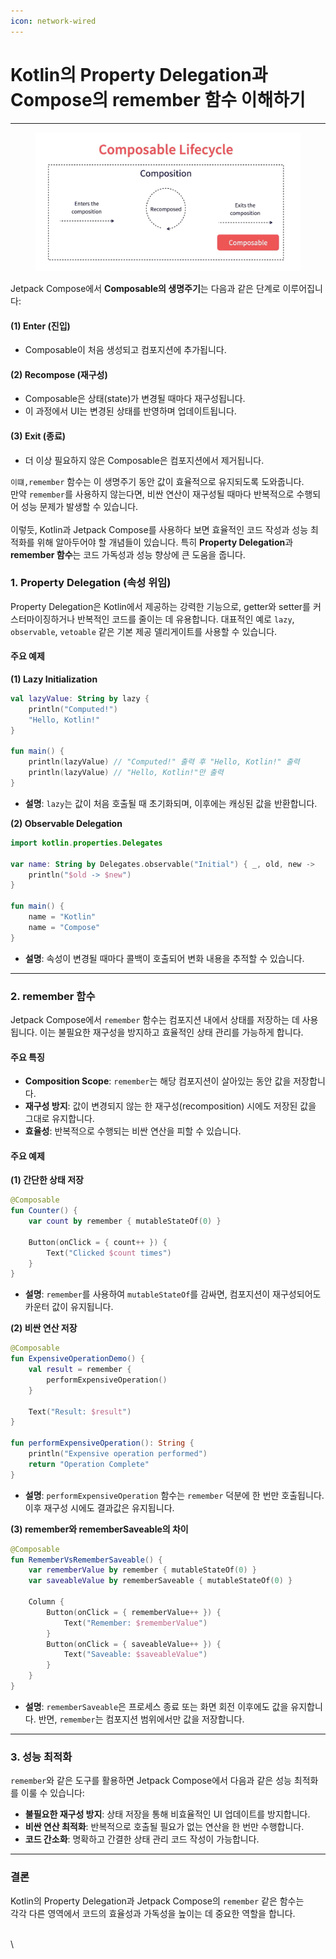 ```yaml
---
icon: network-wired
---
```


# Kotlin의 Property Delegation과 Compose의 remember 함수 이해하기

***

<figure><img src="../../.gitbook/assets/image (1).png" alt=""><figcaption></figcaption></figure>

Jetpack Compose에서 **Composable의 생명주기**는 다음과 같은 단계로 이루어집니다:

#### (1) Enter (진입)

* Composable이 처음 생성되고 컴포지션에 추가됩니다.

#### (2) Recompose (재구성)

* Composable은 상태(state)가 변경될 때마다 재구성됩니다.
* 이 과정에서 UI는 변경된 상태를 반영하며 업데이트됩니다.

#### (3) Exit (종료)

* 더 이상 필요하지 않은 Composable은 컴포지션에서 제거됩니다.

`이떄,remember` 함수는 이 생명주기 동안 값이 효율적으로 유지되도록 도와줍니다. \
만약 `remember`를 사용하지 않는다면, 비싼 연산이 재구성될 때마다 반복적으로 수행되어 성능 문제가 발생할 수 있습니다.\
\
이렇듯, Kotlin과 Jetpack Compose를 사용하다 보면 효율적인 코드 작성과 성능 최적화를 위해 알아두어야 할 개념들이 있습니다. 특히 **Property Delegation**과 **remember 함수**는 코드 가독성과 성능 향상에 큰 도움을 줍니다.&#x20;

### 1. Property Delegation (속성 위임)

Property Delegation은 Kotlin에서 제공하는 강력한 기능으로, getter와 setter를 커스터마이징하거나 반복적인 코드를 줄이는 데 유용합니다. 대표적인 예로 `lazy`, `observable`, `vetoable` 같은 기본 제공 델리게이트를 사용할 수 있습니다.

#### 주요 예제

**(1) Lazy Initialization**

```kotlin
val lazyValue: String by lazy {
    println("Computed!")
    "Hello, Kotlin!"
}

fun main() {
    println(lazyValue) // "Computed!" 출력 후 "Hello, Kotlin!" 출력
    println(lazyValue) // "Hello, Kotlin!"만 출력
}
```

* **설명**: `lazy`는 값이 처음 호출될 때 초기화되며, 이후에는 캐싱된 값을 반환합니다.

**(2) Observable Delegation**

```kotlin
import kotlin.properties.Delegates

var name: String by Delegates.observable("Initial") { _, old, new ->
    println("$old -> $new")
}

fun main() {
    name = "Kotlin"
    name = "Compose"
}
```

* **설명**: 속성이 변경될 때마다 콜백이 호출되어 변화 내용을 추적할 수 있습니다.

***

### 2. remember 함수

Jetpack Compose에서 `remember` 함수는 컴포지션 내에서 상태를 저장하는 데 사용됩니다. 이는 불필요한 재구성을 방지하고 효율적인 상태 관리를 가능하게 합니다.

#### 주요 특징

* **Composition Scope**: `remember`는 해당 컴포지션이 살아있는 동안 값을 저장합니다.
* **재구성 방지**: 값이 변경되지 않는 한 재구성(recomposition) 시에도 저장된 값을 그대로 유지합니다.
* **효율성**: 반복적으로 수행되는 비싼 연산을 피할 수 있습니다.

#### 주요 예제

**(1) 간단한 상태 저장**

```kotlin
@Composable
fun Counter() {
    var count by remember { mutableStateOf(0) }

    Button(onClick = { count++ }) {
        Text("Clicked $count times")
    }
}
```

* **설명**: `remember`를 사용하여 `mutableStateOf`를 감싸면, 컴포지션이 재구성되어도 카운터 값이 유지됩니다.

**(2) 비싼 연산 저장**

```kotlin
@Composable
fun ExpensiveOperationDemo() {
    val result = remember {
        performExpensiveOperation()
    }

    Text("Result: $result")
}

fun performExpensiveOperation(): String {
    println("Expensive operation performed")
    return "Operation Complete"
}
```

* **설명**: `performExpensiveOperation` 함수는 `remember` 덕분에 한 번만 호출됩니다. 이후 재구성 시에도 결과값은 유지됩니다.

**(3) remember와 rememberSaveable의 차이**

```kotlin
@Composable
fun RememberVsRememberSaveable() {
    var rememberValue by remember { mutableStateOf(0) }
    var saveableValue by rememberSaveable { mutableStateOf(0) }

    Column {
        Button(onClick = { rememberValue++ }) {
            Text("Remember: $rememberValue")
        }
        Button(onClick = { saveableValue++ }) {
            Text("Saveable: $saveableValue")
        }
    }
}
```

* **설명**: `rememberSaveable`은 프로세스 종료 또는 화면 회전 이후에도 값을 유지합니다. 반면, `remember`는 컴포지션 범위에서만 값을 저장합니다.

***

### 3. 성능 최적화

`remember`와 같은 도구를 활용하면 Jetpack Compose에서 다음과 같은 성능 최적화를 이룰 수 있습니다:

* **불필요한 재구성 방지**: 상태 저장을 통해 비효율적인 UI 업데이트를 방지합니다.
* **비싼 연산 최적화**: 반복적으로 호출될 필요가 없는 연산을 한 번만 수행합니다.
* **코드 간소화**: 명확하고 간결한 상태 관리 코드 작성이 가능합니다.

***

### 결론

Kotlin의 Property Delegation과 Jetpack Compose의 `remember` 같은 함수는 \
각각 다른 영역에서 코드의 효율성과 가독성을 높이는 데 중요한 역할을 합니다.

\
\
